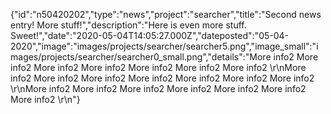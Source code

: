 {"id":"n50420202","type":"news","project":"searcher","title":"Second news entry! More stuff!","description":"Here is even more stuff. Sweet!","date":"2020-05-04T14:05:27.000Z","dateposted":"05-04-2020","image":"images/projects/searcher/searcher5.png","image_small":"images/projects/searcher/searcher0_small.png","details":"More info2 More info2 More info2 More info2 More info2 More info2 More info2 \\r\\nMore info2 More info2 More info2 More info2 More info2 More info2 More info2 \\r\\nMore info2 More info2 More info2 More info2 More info2 More info2 More info2 \\r\\n"}